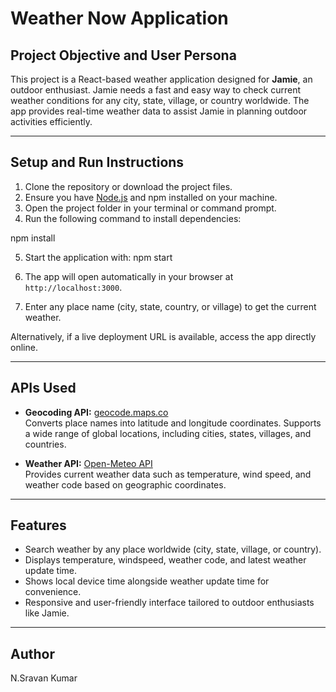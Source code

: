 # Weather Now Application

## Project Objective and User Persona

This project is a React-based weather application designed for **Jamie**, an outdoor enthusiast. Jamie needs a fast and easy way to check current weather conditions for any city, state, village, or country worldwide. The app provides real-time weather data to assist Jamie in planning outdoor activities efficiently.

---

## Setup and Run Instructions

1. Clone the repository or download the project files.
2. Ensure you have [Node.js](https://nodejs.org/) and npm installed on your machine.
3. Open the project folder in your terminal or command prompt.
4. Run the following command to install dependencies:

npm install

5. Start the application with:
npm start

6. The app will open automatically in your browser at `http://localhost:3000`.
7. Enter any place name (city, state, country, or village) to get the current weather.

Alternatively, if a live deployment URL is available, access the app directly online.

---

## APIs Used

- **Geocoding API:** [geocode.maps.co](https://geocode.maps.co/)  
Converts place names into latitude and longitude coordinates. Supports a wide range of global locations, including cities, states, villages, and countries.

- **Weather API:** [Open-Meteo API](https://open-meteo.com/)  
Provides current weather data such as temperature, wind speed, and weather code based on geographic coordinates.

---

## Features

- Search weather by any place worldwide (city, state, village, or country).
- Displays temperature, windspeed, weather code, and latest weather update time.
- Shows local device time alongside weather update time for convenience.
- Responsive and user-friendly interface tailored to outdoor enthusiasts like Jamie.

---

## Author

N.Sravan Kumar

